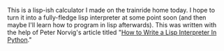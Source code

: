 This is a lisp-ish calculator I made on the trainride home today.
I hope to turn it into a fully-fledge lisp interpreter at some point soon (and then maybe I'll learn how to program in lisp afterwards).
This was written with the help of Peter Norvig's article titled "[How to Write a Lisp Interpreter In Python](http://norvig.com/lispy.html)."
